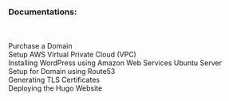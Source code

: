 <h3> Documentations: </h3><br><br>
  Purchase a Domain	<br>
  Setup AWS Virtual Private Cloud (VPC)	<br>
  Installing WordPress using Amazon Web Services Ubuntu Server	<br>
  Setup for Domain using Route53	<br>
  Generating TLS Certificates	<br>
  Deploying the Hugo Website<br>
